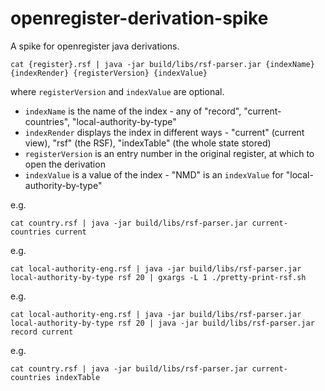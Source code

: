 # openregister-derivation-spike
A spike for openregister java derivations.

```cat {register}.rsf | java -jar build/libs/rsf-parser.jar {indexName} {indexRender} {registerVersion} {indexValue}```

where `registerVersion` and `indexValue` are optional.

- `indexName` is the name of the index - any of "record", "current-countries", "local-authority-by-type"
- `indexRender` displays the index in different ways - "current" (current view), "rsf" (the RSF), "indexTable" (the whole state stored)
- `registerVersion` is an entry number in the original register, at which to open the derivation
- `indexValue` is a value of the index - "NMD" is an `indexValue` for "local-authority-by-type"

e.g. 

```cat country.rsf | java -jar build/libs/rsf-parser.jar current-countries current```

e.g. 

```cat local-authority-eng.rsf | java -jar build/libs/rsf-parser.jar local-authority-by-type rsf 20 | gxargs -L 1 ./pretty-print-rsf.sh```

e.g.

```cat local-authority-eng.rsf | java -jar build/libs/rsf-parser.jar local-authority-by-type rsf 20 | java -jar build/libs/rsf-parser.jar record current```

e.g. 

```cat country.rsf | java -jar build/libs/rsf-parser.jar current-countries indexTable```
